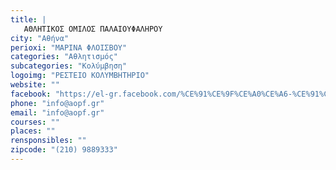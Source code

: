 ```yaml
---
title: |
   ΑΘΛΗΤΙΚΟΣ ΟΜΙΛΟΣ ΠΑΛΑΙΟΥΦΑΛΗΡΟΥ
city: "Αθήνα"
perioxi: "ΜΑΡΙΝΑ ΦΛΟΙΣΒΟΥ"
categories: "Αθλητισμός"
subcategories: "Κολύμβηση"
logoimg: "ΡΕΣΤΕΙΟ ΚΟΛΥΜΒΗΤΗΡΙΟ"
website: ""
facebook: "https://el-gr.facebook.com/%CE%91%CE%9F%CE%A0%CE%A6-%CE%91%CE%B8%CE%BB%CE%B7%CF%84%CE%B9%CE%BA%CF%8C%CF%82-%CE%8C%CE%BC%CE%B9%CE%BB%CE%BF%CF%82-%CE%A0%CE%B1%CE%BB%CE%B1%CE%B9%CE%BF%CF%8D-%CE%A6%CE%B1%CE%BB%CE%AE%CF%81%CE%BF%CF%85-108990062574253/"
phone: "info@aopf.gr"
email: "info@aopf.gr"
courses: ""
places: ""
rensponsibles: ""
zipcode: "(210) 9889333"
---
```





